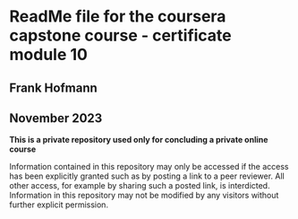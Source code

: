 # ReadMe file for the coursera capstone course - certificate module 10

## Frank Hofmann
## November 2023

**This is a private repository used only for concluding a private online course**

Information contained in this repository may only be accessed if the access has been explicitly granted such as by posting a link to a peer reviewer.
All other access, for example by sharing such a posted link, is interdicted.
Information in this repository may not be modified by any visitors without further explicit permission.
